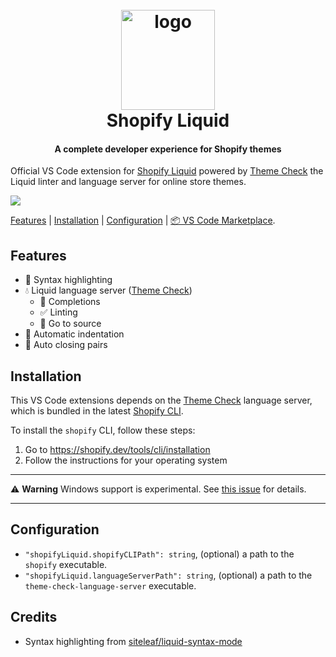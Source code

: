 <h1 align="center" style="position: relative;" >
  <br>
    <img src="https://github.com/Shopify/theme-check-vscode/blob/main/images/shopify_glyph.png?raw=true" alt="logo" width="150" height="160">
  <br>
  Shopify Liquid
  <br>
</h1>

<h4 align="center">A complete developer experience for Shopify themes</h4>

Official VS Code extension for [Shopify Liquid](https://shopify.dev/docs/themes) powered by [Theme Check][tc] the Liquid linter and language server for online store themes.

![](https://github.com/Shopify/theme-check-vscode/blob/feature/readme-revamp/images/demo.gif?raw=true)

[Features](#features) |  [Installation](#installation) | [Configuration](#configuration) | [📦 VS Code Marketplace](https://marketplace.visualstudio.com/items?itemName=shopify.theme-check-vscode).

## Features

- 🎨 Syntax highlighting
- 💧 Liquid language server ([Theme Check][tc])
  - 📗 Completions
  - ✅ Linting
  - 🔎 Go to source
- 📐 Automatic indentation
- 🎎 Auto closing pairs

## Installation

This VS Code extensions depends on the [Theme Check][tc] language server, which is bundled in the latest [Shopify CLI](https://shopify.dev/tools/cli).

To install the `shopify` CLI, follow these steps:

1. Go to https://shopify.dev/tools/cli/installation
2. Follow the instructions for your operating system

-----

⚠️ **Warning** Windows support is experimental. See [this issue](https://github.com/Shopify/theme-check-vscode/issues/5) for details.

-----

## Configuration

- `"shopifyLiquid.shopifyCLIPath": string`, (optional) a path to the `shopify` executable.
- `"shopifyLiquid.languageServerPath": string`, (optional) a path to the `theme-check-language-server` executable.

[tc]: https://github.com/Shopify/theme-check

## Credits

- Syntax highlighting from [siteleaf/liquid-syntax-mode](https://github.com/siteleaf/liquid-syntax-mode)
